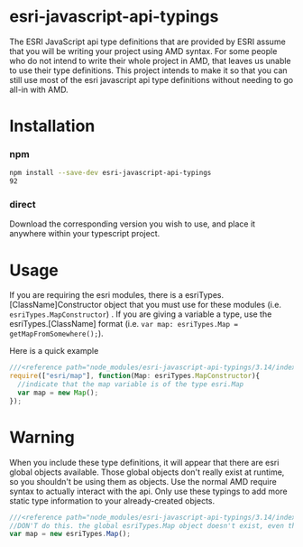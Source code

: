 # esri-javascript-api-typings
The ESRI JavaScript api type definitions that are provided by ESRI assume that you will be writing your project using AMD syntax. For some people who do not intend to write their whole project in AMD, that leaves us unable to use their type definitions. This project intends to make it so that you can still use most of the esri javascript api type definitions without needing to go all-in with AMD.

# Installation

### npm
```bash
npm install --save-dev esri-javascript-api-typings
92
```

### direct
Download the corresponding version you wish to use, and place it anywhere within your typescript project. 


# Usage

If you are requiring the esri modules, there is a esriTypes.[ClassName]Constructor object that you must use for these modules (i.e. `esriTypes.MapConstructor`) . If you are giving a variable a type, use the esriTypes.[ClassName] format (i.e. `var map: esriTypes.Map = getMapFromSomewhere();`). 

Here is a quick example

```TypeScript
///<reference path="node_modules/esri-javascript-api-typings/3.14/index.d.ts" />
require(["esri/map"], function(Map: esriTypes.MapConstructor){
  //indicate that the map variable is of the type esri.Map
  var map = new Map();
});
```

# Warning

When you include these type definitions, it will appear that there are esri global objects available. Those global objects don't really exist at runtime, so you shouldn't be using them as objects. Use the normal AMD require syntax to actually interact with the api. Only use these typings to add more static type information to your already-created objects.

```TypeScript
///<reference path="node_modules/esri-javascript-api-typings/3.14/index.d.ts" />
//DON'T do this. the global esriTypes.Map object doesn't exist, even though this will not fail compilation.
var map = new esriTypes.Map();

```
